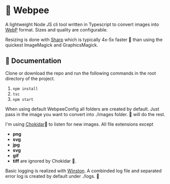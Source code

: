 # 🚽 Webpee 

A lightweight Node JS cli tool written in Typescript to convert images into <a href="https://en.wikipedia.org/wiki/WebP">WebP</a> format.
Sizes and quality are configurable.

Resizing is done with <a href="https://github.com/lovell/sharp">Sharp</a> which is typically 4x-5x faster 💨 than using the quickest ImageMagick 
and GraphicsMagick.

## 📃 Documentation

Clone or download the repo and run the following commands in the root directory of the project.
1. `npm install`
2. `tsc`
3. `npm start`

When using default WebpeeConfig all folders are created by default. Just pass in the image you want to convert into ./images folder. 🚽 will do the rest.

I'm using <a href="https://github.com/paulmillr/chokidar">Chokidar</a>👀 to listen for new images. All file extensions except 
* **png**
* **svg**
* **jpg**
* **svg**
* **gif**
* **tiff** 
are ignored by Chokidar 👀.

Basic logging is realized with <a href="https://github.com/winstonjs/winston">Winston</a>. A combinded log file and separated error log is created by default under ./logs. 🚂
